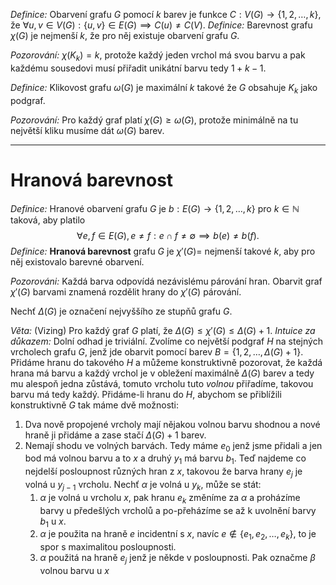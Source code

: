 *Definice:* Obarvení grafu $G$ pomocí $k$ barev je funkce $C: V(G) \to \{ 1,2,\dots,k \}$, že $\forall u,v \in V(G): \{ u,v \} \in E(G) \implies C(u) \neq C(V)$.
*Definice:* Barevnost grafu $\chi(G)$ je nejmenší $k$, že pro něj existuje obarvení grafu $G$.

*Pozorování:* $\chi(K_{k}) = k$, protože každý jeden vrchol má svou barvu a pak každému sousedovi musí přiřadit unikátní barvu tedy $1 + k-1$. 

*Definice:* Klikovost grafu $\omega(G)$ je maximální $k$ takové že $G$ obsahuje $K_{k}$ jako podgraf.

*Pozorování:* Pro každý graf platí $\chi(G) \geq \omega(G)$, protože minimálně na tu největší kliku musíme dát $\omega(G)$ barev.

---
# Hranová barevnost
*Definice:* Hranové obarvení grafu $G$ je $b: E(G) \to \{ 1,2,\dots,k \}$ pro $k \in \mathbb{N}$ taková, aby platilo 
$$
\forall e,f \in E(G), e \neq f: e \cap f \neq \emptyset \implies b(e) \neq b(f).
$$
*Definice:* **Hranová barevnost** grafu $G$ je $\chi'(G) =$ nejmenší takové $k$, aby pro něj existovalo barevné obarvení.

*Pozorováni:* Každá barva odpovídá nezávislému párování hran. Obarvit graf $\chi'(G)$ barvami znamená rozdělit hrany do $\chi'(G)$ párování.

Nechť $\Delta (G)$ je označení nejvyššího ze stupňů grafu $G$.

*Věta:* (Vizing) Pro každý graf $G$ platí, že $\Delta(G) \leq \chi'(G) \leq \Delta(G) +1$.
*Intuice za důkazem:* Dolní odhad je triviální. Zvolíme co největší podgraf $H$ na stejných vrcholech grafu $G$, jenž jde obarvit pomocí barev $B = \{ 1,2,\dots,\Delta(G)+1 \}$. Přidáme hranu do takového $H$ a můžeme konstruktivně pozorovat, že každá hrana má barvu a každý vrchol je v obležení maximálně $\Delta(G)$ barev a tedy mu alespoň jedna zůstává, tomuto vrcholu tuto _volnou_ přiřadíme, takovou barvu má tedy každý. 
Přidáme-li hranu do $H$, abychom se přiblížili konstruktivně $G$ tak máme dvě možnosti:
1. Dva nově propojené vrcholy mají nějakou volnou barvu shodnou a nové hraně ji přidáme a zase stačí $\Delta(G)+1$ barev.
2. Nemají shodu ve volných barvách. 
	Tedy máme $e_{0}$ jenž jsme přidali a jen bod má volnou barvu  a to $x$ a druhý $y_{1}$ má barvu $b_{1}$. Teď najdeme co nejdelší posloupnost různých hran z $x$, takovou že barva hrany $e_{j}$ je volná u $y_{j-1}$ vrcholu.
	Nechť $\alpha$ je volná u $y_{k}$, může se stát:
	1. $\alpha$ je volná u vrcholu $x$, pak hranu $e_{k}$ změníme za $\alpha$ a proházíme barvy u předešlých vrcholů a po-přeházíme se až k uvolnění barvy $b_{1}$ u $x$.
	2. $\alpha$ je použita na hraně $e$ incidentní s $x$, navíc $e \not\in \{ e_{1},e_{2},\dots,e_{k} \}$, to je spor s maximalitou posloupnosti.
	3. $\alpha$ použitá na hraně $e_{j}$ jenž je někde v posloupnosti. Pak označme $\beta$ volnou barvu u $x$

